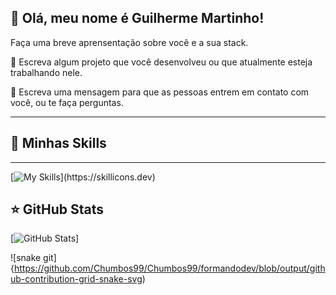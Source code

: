 ## 💜 Olá, meu nome é Guilherme Martinho!

Faça uma breve aprensentação sobre você e a sua stack.

🔭 Escreva algum projeto que você desenvolveu ou que atualmente esteja trabalhando nele.

💬 Escreva uma mensagem para que as pessoas entrem em contato com você, ou te faça perguntas.

---

## 🚀 Minhas Skills
---
[![My Skills](https://skillicons.dev/icons?i=c,cpp,js,html,css,bitbucket,cmake,figma,git,github,java,linux,mysql,opencv,py,qt,)](https://skillicons.dev)
## ⭐ GitHub Stats

[![GitHub Stats](https://github-readme-stats.vercel.app/api?username=iuricode&show_icons=true)]



![snake git]{https://github.com/Chumbos99/Chumbos99/formandodev/blob/output/github-contribution-grid-snake-svg)
